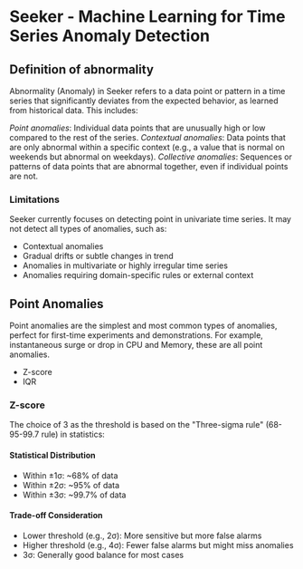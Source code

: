 # Seeker - Machine Learning for Time Series Anomaly Detection

## Definition of abnormality

Abnormality (Anomaly) in Seeker refers to a data point or pattern in a time series that significantly deviates from the expected behavior, as learned from historical data. This includes:

*Point anomalies*: Individual data points that are unusually high or low compared to the rest of the series.
*Contextual anomalies*: Data points that are only abnormal within a specific context (e.g., a value that is normal on weekends but abnormal on weekdays).
*Collective anomalies*: Sequences or patterns of data points that are abnormal together, even if individual points are not.

### Limitations
Seeker currently focuses on detecting point in univariate time series. It may not detect all types of anomalies, such as:

- Contextual anomalies
- Gradual drifts or subtle changes in trend
- Anomalies in multivariate or highly irregular time series
- Anomalies requiring domain-specific rules or external context

## Point Anomalies
Point anomalies are the simplest and most common types of anomalies, perfect for first-time experiments and demonstrations. For example, instantaneous surge or drop in CPU and Memory, these are all point anomalies.

- Z-score
- IQR

### Z-score
The choice of 3 as the threshold is based on the "Three-sigma rule" (68-95-99.7 rule) in statistics:
#### Statistical Distribution
- Within ±1σ: ~68% of data
- Within ±2σ: ~95% of data
- Within ±3σ: ~99.7% of data
#### Trade-off Consideration
- Lower threshold (e.g., 2σ): More sensitive but more false alarms
- Higher threshold (e.g., 4σ): Fewer false alarms but might miss anomalies
- 3σ: Generally good balance for most cases
